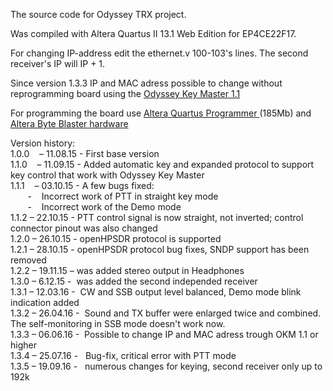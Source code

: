 

<p>The source code for Odyssey TRX project.</p>

<p>Was compiled with Altera Quartus II 13.1 Web Edition for EP4CE22F17.</p>

<p>For changing IP-address edit the ethernet.v 100-103&#39;s lines. The second receiver's IP will IP + 1.</p>

<p>Since version 1.3.3 IP and MAC adress possible to change without reprogramming board using  the  <a href="http://www.sdr-deluxe.com/load/0-0-0-30-20" target="_blank" title="Odyssey Key Master 1.1 ">Odyssey Key Master 1.1 </a> </p>

<p>For programming the board use <a href="https://drive.google.com/file/d/0BzuiSb2tJSbzZFNFWmpxTUFkUHc/view?usp=sharing" target="_blank" title="Altera Quartus Programmer ">Altera Quartus Programmer </a>(185Mb) and <a href="http://www.aliexpress.com/wholesale?catId=0&amp;initiative_id=SB_20160110085258&amp;SearchText=usb+blaster" target="_blank" title="Altera Byte Blaster hardware ">Altera Byte Blaster hardware </a></p>

<p>Version history:<br />
1.0.0&nbsp;&nbsp; &nbsp;&ndash; 11.08.15 - First base version<br />
1.1.0&nbsp;&nbsp; &nbsp;&ndash; 11.09.15 - Added automatic key and expanded protocol to support key control that work with Odyssey Key Master<br />
1.1.1&nbsp;&nbsp; &nbsp;&ndash; 03.10.15 - A few bugs fixed:<br />
&nbsp; &nbsp; &nbsp; &nbsp;-&nbsp;&nbsp; &nbsp;Incorrect work of PTT in straight key mode<br />
&nbsp; &nbsp; &nbsp; &nbsp;-&nbsp;&nbsp; &nbsp;Incorrect work of the Demo mode<br />
1.1.2 &ndash; 22.10.15 - PTT control signal is now straight, not inverted; control connector pinout was also changed&nbsp;<br />
1.2.0 &ndash; 26.10.15 - openHPSDR protocol is supported<br />
1.2.1 &ndash; 28.10.15 - openHPSDR protocol bug fixes, SNDP support has been removed<br />
1.2.2 &ndash; 19.11.15 &ndash; was added stereo output in Headphones<br />
1.3.0 &ndash; 6.12.15 - &nbsp;was added the second independed receiver <br />
1.3.1 &ndash; 12.03.16 - &nbsp;CW and SSB output level balanced, Demo mode blink indication added<br />
1.3.2 &ndash; 26.04.16 - &nbsp;Sound and TX buffer were enlarged twice and combined. The self-monitoring in SSB mode doesn't work now.<br />
1.3.3 &ndash; 06.06.16 - &nbsp;Possible to change IP and MAC adress trough OKM 1.1 or higher <br />
1.3.4 &ndash; 25.07.16 - &nbsp; Bug-fix, critical error with PTT mode <br />
1.3.5 &ndash; 19.09.16 - &nbsp; numerous changes for keying, second receiver only up to 192k <br />
</p>
